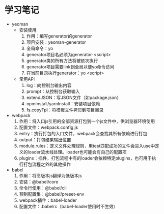# 学习笔记

* yeoman
  * 安装使用
    1. 作用：编写generator的generator
    1. 项目安装：yeoman-generator
    1. 全局命令：yo
    1. generator项目名必须为generator-\<script\>
    1. generator类的所有方法将被依次执行
    1. generator项目需要link到全局以便yo命令访问
    1. 在当前目录执行generator：yo \<script\>
  * 常用API
    1. log：向控制台输出内容
    1. prompt：从控制台获取输入
    1. extendJSON：写JSON文件（如package.json）
    1. npmInstall/yarnInstall：安装项目依赖
    1. fs.copyTpl：将模板文件拷贝到项目目录
* webpack
  1. 作用：将入口js引用的全部资源打包到一个js文件中，供浏览器环境使用
  1. 配置文件：webpack.config.js
  1. entry：执行打包的入口文件，webpack会查找其所有依赖进行打包
  1. output：打包结果输出位置
  1. module.rules：定义文件处理规则，用test匹配成功的文件会进入use中定义的loader流水线处理。loader也可能会有自己的配置项
  1. plugins：插件，打包流程中有的loader会依赖特定plugins，也可用于执行打包流程之外的其他操作
* babel
  1. 作用：将高版本js翻译为低版本js
  1. 安装：@babel/core
  1. 命令行使用：@babel/cli
  1. 预制配置集：@babel/preset-env
  1. webpack插件：babel-loader
  1. 配置文件：.babelrc（babel-loader使用时不生效）
